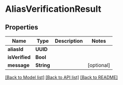# AliasVerificationResult

## Properties
Name | Type | Description | Notes
------------ | ------------- | ------------- | -------------
**aliasId** | **UUID** |  | 
**isVerified** | **Bool** |  | 
**message** | **String** |  | [optional] 

[[Back to Model list]](../README.md#documentation-for-models) [[Back to API list]](../README.md#documentation-for-api-endpoints) [[Back to README]](../README.md)


